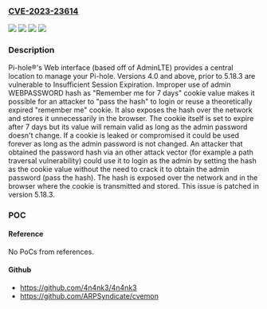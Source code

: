 ### [CVE-2023-23614](https://cve.mitre.org/cgi-bin/cvename.cgi?name=CVE-2023-23614)
![](https://img.shields.io/static/v1?label=Product&message=AdminLTE&color=blue)
![](https://img.shields.io/static/v1?label=Version&message=%3D%20%3C%3D%204.0%2C%20%3E%3D%205.18.3%20&color=brighgreen)
![](https://img.shields.io/static/v1?label=Vulnerability&message=CWE-613%3A%20Insufficient%20Session%20Expiration&color=brighgreen)
![](https://img.shields.io/static/v1?label=Vulnerability&message=CWE-836%3A%20Use%20of%20Password%20Hash%20Instead%20of%20Password%20for%20Authentication&color=brighgreen)

### Description

Pi-hole®'s Web interface (based off of AdminLTE) provides a central location to manage your Pi-hole. Versions 4.0 and above, prior to 5.18.3 are vulnerable to Insufficient Session Expiration. Improper use of admin WEBPASSWORD hash as "Remember me for 7 days" cookie value makes it possible for an attacker to "pass the hash" to login or reuse a theoretically expired "remember me" cookie. It also exposes the hash over the network and stores it unnecessarily in the browser. The cookie itself is set to expire after 7 days but its value will remain valid as long as the admin password doesn't change. If a cookie is leaked or compromised it could be used forever as long as the admin password is not changed. An attacker that obtained the password hash via an other attack vector (for example a path traversal vulnerability) could use it to login as the admin by setting the hash as the cookie value without the need to crack it to obtain the admin password (pass the hash). The hash is exposed over the network and in the browser where the cookie is transmitted and stored. This issue is patched in version 5.18.3.

### POC

#### Reference
No PoCs from references.

#### Github
- https://github.com/4n4nk3/4n4nk3
- https://github.com/ARPSyndicate/cvemon

